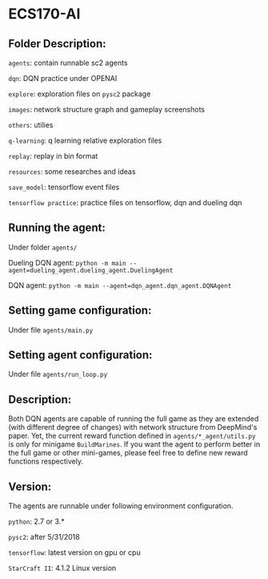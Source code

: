# ECS170-AI

## Folder Description:

`agents`: contain runnable sc2 agents

`dqn`: DQN practice under OPENAI

`explore`: exploration files on `pysc2` package

`images`: network structure graph and gameplay screenshots

`others`: utilies

`q-learning`: q learning relative exploration files

`replay`: replay in bin format

`resources`: some researches and ideas

`save_model`: tensorflow event files

`tensorflow practice`: practice files on tensorflow, dqn and dueling dqn

## Running the agent:
Under folder `agents/`

Dueling DQN agent: `﻿python -m main --agent=dueling_agent.dueling_agent.DuelingAgent`

DQN agent: `﻿python -m main --agent=dqn_agent.dqn_agent.DQNAgent`


## Setting game configuration:
Under file `agents/main.py`

## Setting agent configuration:
Under file `agents/run_loop.py`

## Description:

Both DQN agents are capable of running the full game as they are extended (with different degree of changes) with network structure from DeepMind's paper. Yet, the current reward function defined in `agents/*_agent/utils.py` is only for minigame `BuildMarines`. If you want the agent to perform better in the full game or other mini-games, please feel free to define new reward functions respectively.


## Version:
The agents are runnable under following environment configuration. 

`python`: 2.7 or 3.*

`pysc2`: after 5/31/2018

`tensorflow`: latest version on gpu or cpu

`StarCraft II`: 4.1.2 Linux version
